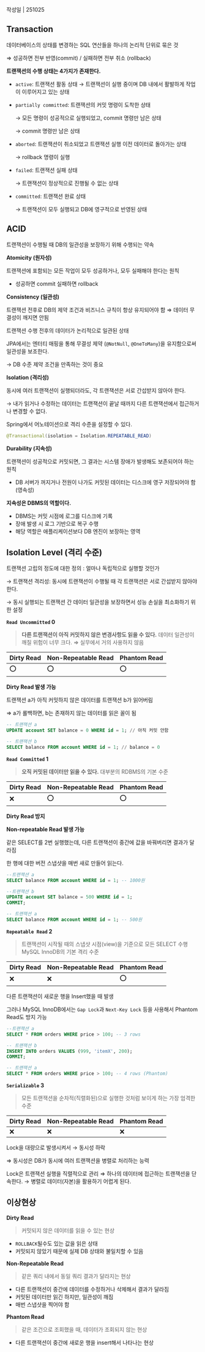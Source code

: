 작성일 | 251025

## Transaction

데이터베이스의 상태를 변경하는 SQL 연산들을 하나의 논리적 단위로 묶은 것 

⇒ 성공하면 전부 반영(commit) / 실패하면 전부 취소 (rollback)

**트랜잭션의 수행 상태는 4가지가 존재한다.** 

- `active`: 트랜잭션 활동 상태 → 트랜잭션이 실행 중이며 DB 내에서 활발하게 작업이 이루어지고 있는 상태
- `partially committed`: 트랜잭션의 커밋 명령이 도착한 상태
    
    → 모든 명령이 성공적으로 실행되었고, commit 명령만 남은 상태 
    
    → commit 명령만 남은 상태 
    
- `aborted`: 트랜잭션이 취소되었고 트랜잭션 실행 이전 데이터로 돌아가는 상태
    
    → rollback 명령이 실행 
    
- `failed`: 트랜잭션 실패 상태
    
    → 트랜잭션이 정상적으로 진행될 수 없는 상태 
    
- `committed`: 트랜잭션 완료 상태
    
    → 트랜잭션이 모두 실행되고 DB에 영구적으로 반영된 상태  
    

## ACID

트랜잭션이 수행될 때 DB의 일관성을 보장하기 위해 수행되는 약속 

**Atomicity (원자성)**

트랜잭션에 포함되는 모든 작업이 모두 성공하거나, 모두 실패해야 한다는 원칙 

- 성공하면 commit 실패하면 rollback

**Consistency (일관성)**

트랜잭션 전후로 DB의 제약 조건과 비즈니스 규칙이 항상 유지되어야 함 ⇒ 데이터 무결성이 깨지면 안됨 

트랜잭션 수행 전후의 데이터가 논리적으로 일관된 상태 

JPA에서는 엔터티 매핑을 통해 무결성 제약 (`@NotNull`, `@OneToMany`)을 유지함으로써 일관성을 보조한다. 

→ DB 수준 제약 조건을 만족하는 것이 중요 

**Isolation (격리성)**

동시에 여러 트랜잭션이 실행되더라도, 각 트랜잭션은 서로 간섭받지 않아야 한다. 

→ 내가 읽거나 수정하는 데이터는 트랜잭션이 끝날 때까지 다른 트랜잭션에서 접근하거나 변경할 수 없다. 

Spring에서 어노테이션으로 격리 수준을 설정할 수 있다. 

```java
@Transactional(isolation = Isolation.REPEATABLE_READ)
```

**Durability (지속성)**

트랜잭션이 성공적으로 커밋되면, 그 결과는 시스템 장애가 발생해도 보존되어야 하는 원칙

- DB 서버가 꺼지거나 전원이 나가도 커밋된 데이터는 디스크에 영구 저장되어야 함 (영속성)

**지속성은 DBMS의 역할이다.** 

- DBMS는 커밋 시점에 로그를 디스크에 기록
- 장애 발생 시 로그 기반으로 복구 수행
- 해당 역할은 애플리케이션보다 DB 엔진이 보장하는 영역

## Isolation Level (격리 수준)

트랜잭션 고립의 정도에 대한 정의 : 얼마나 독립적으로 실행할 것인가

→ 트랜잭션 격리성: 동시에 트랜잭션이 수행될 때 각 트랜잭션은 서로 간섭받지 않아야 한다. 

→ 동시 실행되는 트랜잭션 간 데이터 일관성을 보장하면서 성능 손실을 최소화하기 위한 설정 

**`Read Uncommitted` 0** 

> **다른 트랜잭션이 아직 커밋하지 않은 변경사항도 읽을 수 있다.**
데이터 일관성이 깨질 위험이 너무 크다. ⇒ 실무에서 거의 사용하지 않음
> 

| Dirty Read | Non-Repeatable Read | Phantom Read  |
| --- | --- | --- |
| ⭕️ | ⭕️ | ⭕️ |

**Dirty Read 발생 가능** 

트랜잭션 a가 아직 커밋하지 않은 데이터를 트랜잭션 b가 읽어버림 

⇒ a가 롤백하면, b는 존재하지 않는 데이터를 읽은 꼴이 됨 

```sql
-- 트랜잭션 a
UPDATE account SET balance = 0 WHERE id = 1; // 아직 커밋 안함 

-- 트랜잭션 b
SELECT balance FROM account WHERE id = 1; // balance = 0 
```

**`Read Committed` 1**

> **오직 커밋된 데이터만 읽을 수 있다.** 
대부분의 RDBMS의 기본 수준
> 

| Dirty Read | Non-Repeatable Read | Phantom Read  |
| --- | --- | --- |
| ❌ | ⭕️ | ⭕️ |

**Dirty Read 방지** 

**Non-repeatable Read 발생 가능** 

같은 SELECT를 2번 실행했는데, 다른 트랜잭션이 중간에 값을 바꿔버리면 결과가 달라짐 

한 행에 대한 버전 스냅샷을 매번 새로 만들어 읽는다. 

```sql
--트랜잭션 a 
SELECT balance FROM account WHERE id = 1; -- 1000원 

--트랜잭션 b
UPDATE account SET balance = 500 WHERE id = 1; 
COMMIT; 

-- 트랜잭션 a
SELECT balance FROM account WHERE id = 1; -- 500원 
```

**`Repeatable Read` 2**

> 트랜잭션이 시작될 때의 스냅샷 시점(view)을 기준으로 모든 SELECT 수행 
MySQL InnoDB의 기본 격리 수준
> 

| Dirty Read | Non-Repeatable Read | Phantom Read  |
| --- | --- | --- |
| ❌ | ❌ | ⭕️ |

다른 트랜잭션이 새로운 행을 Insert했을 때 발생 

그러나 MySQL InnoDB에서는 `Gap Lock`과 `Next-Key Lock` 등을 사용해서 Phantom Read도 방지 가능

```sql
--트랜잭션 a 
SELECT * FROM orders WHERE price > 100; -- 3 rows 

-- 트랜잭션 b 
INSERT INTO orders VALUES (999, 'itemX', 200); 
COMMIT; 

-- 트랜잭션 a 
SELECT * FROM orders WHERE price > 100; -- 4 rows (Phantom) 
```

**`Serializable` 3**

> 모든 트랜잭션을 순차적(직렬화된)으로 실행한 것처럼 보이게 하는 가장 엄격한 수준
> 

| Dirty Read | Non-Repeatable Read | Phantom Read  |
| --- | --- | --- |
| ❌ | ❌ | ❌ |

Lock을 대량으로 발생시켜서 → 동시성 하락

⇒ 동시성은 DB가 동시에 여러 트랜잭션을 병렬로 처리하는 능력 

Lock은 트랜잭션 실행을 직렬적으로 관리 ⇒ 하나의 데이터에 접근하는 트랜잭션을 단속한다. → 병렬로 데이터(자본)을 활용하기 어렵게 된다. 

## 이상현상

**Dirty Read**

> 커밋되지 않은 데이터를 읽을 수 있는 현상
> 
- `ROLLBACK`될수도 있는 값을 읽은 상태
- 커밋되지 않았기 때문에 실제 DB 상태와 불일치할 수 있음

**Non-Repeatable Read**

> 같은 쿼리 내에서 동일 쿼리 결과가 달라지는 현상
> 
- 다른 트랜잭션이 중간에 데이터를 수정하거나 삭제해서 결과가 달라짐
- 커밋된 데이터만 읽긴 하지만, 일관성이 깨짐
- 매번 스냅샷을 찍어야 함

**Phantom Read**

> 같은 조건으로 조회했을 때, 데이터가 조회되지 않는 현상
> 
- 다른 트랜잭션이 중간에 새로운 행을 insert해서 나타나는 현상